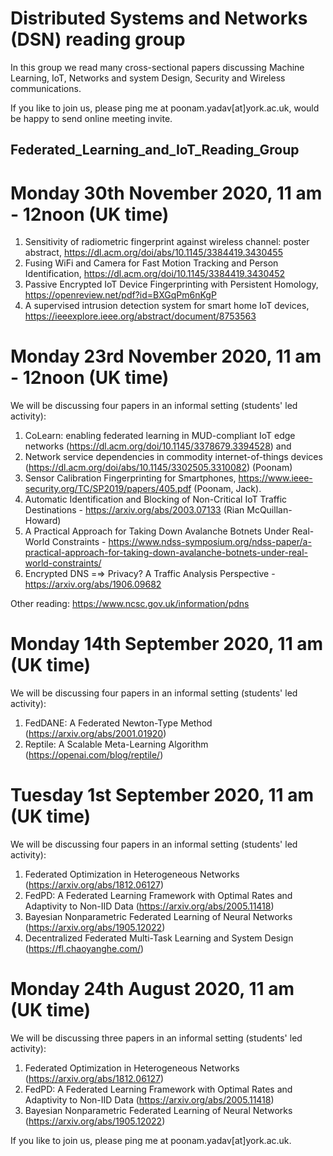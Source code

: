# Distributed Systems and Networks (DSN) reading group

In this group we read many cross-sectional papers discussing Machine Learning, IoT, Networks and system Design, Security and Wireless communications. 

If you like to join us, please ping me at poonam.yadav[at]york.ac.uk, would be happy to send online meeting invite.



## Federated_Learning_and_IoT_Reading_Group

# Monday 30th November 2020, 11 am - 12noon (UK time)

1. Sensitivity of radiometric fingerprint against wireless channel: poster abstract, https://dl.acm.org/doi/abs/10.1145/3384419.3430455
2. Fusing WiFi and Camera for Fast Motion Tracking and Person Identification, https://dl.acm.org/doi/10.1145/3384419.3430452
3. Passive Encrypted IoT Device Fingerprinting with Persistent Homology, https://openreview.net/pdf?id=BXGqPm6nKgP
4. A supervised intrusion detection system for smart home IoT devices, https://ieeexplore.ieee.org/abstract/document/8753563


# Monday 23rd November 2020, 11 am - 12noon (UK time)

We will be discussing four papers in an informal setting (students' led activity): 

1. CoLearn: enabling federated learning in MUD-compliant IoT edge networks (https://dl.acm.org/doi/10.1145/3378679.3394528) and 
2. Network service dependencies in commodity internet-of-things devices (https://dl.acm.org/doi/abs/10.1145/3302505.3310082) (Poonam)
3. Sensor Calibration Fingerprinting for Smartphones, https://www.ieee-security.org/TC/SP2019/papers/405.pdf (Poonam, Jack).
4. Automatic Identification and Blocking of Non-Critical IoT Traffic Destinations - https://arxiv.org/abs/2003.07133 (Rian McQuillan-Howard)
5. A Practical Approach for Taking Down Avalanche Botnets Under Real-World Constraints - https://www.ndss-symposium.org/ndss-paper/a-practical-approach-for-taking-down-avalanche-botnets-under-real-world-constraints/
6. Encrypted DNS =⇒ Privacy? A Traffic Analysis Perspective - https://arxiv.org/abs/1906.09682

Other reading: https://www.ncsc.gov.uk/information/pdns


# Monday 14th September 2020, 11 am (UK time)

We will be discussing four papers in an informal setting (students' led activity): 

1. FedDANE: A Federated Newton-Type Method (https://arxiv.org/abs/2001.01920)
2. Reptile: A Scalable Meta-Learning Algorithm (https://openai.com/blog/reptile/)


# Tuesday 1st September 2020, 11 am (UK time)

We will be discussing four papers in an informal setting (students' led activity): 

1. Federated Optimization in Heterogeneous Networks (https://arxiv.org/abs/1812.06127)
2. FedPD: A Federated Learning Framework with Optimal Rates and Adaptivity to Non-IID Data (https://arxiv.org/abs/2005.11418)
3. Bayesian Nonparametric Federated Learning of Neural Networks (https://arxiv.org/abs/1905.12022)
4. Decentralized Federated Multi-Task Learning and System Design (https://fl.chaoyanghe.com/)

# Monday 24th August 2020, 11 am (UK time)

We will be discussing three papers in an informal setting (students' led activity): 

1. Federated Optimization in Heterogeneous Networks (https://arxiv.org/abs/1812.06127)
2. FedPD: A Federated Learning Framework with Optimal Rates and Adaptivity to Non-IID Data (https://arxiv.org/abs/2005.11418)
3. Bayesian Nonparametric Federated Learning of Neural Networks (https://arxiv.org/abs/1905.12022)

If you like to join us, please ping me at poonam.yadav[at]york.ac.uk.



